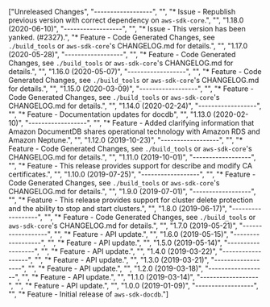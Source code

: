 ["Unreleased Changes", "------------------", "", "* Issue - Republish previous version with correct dependency on `aws-sdk-core`.", "", "1.18.0 (2020-06-10)", "------------------", "", "* Issue - This version has been yanked. (#2327).", "* Feature - Code Generated Changes, see `./build_tools` or `aws-sdk-core`'s CHANGELOG.md for details.", "", "1.17.0 (2020-05-28)", "------------------", "", "* Feature - Code Generated Changes, see `./build_tools` or `aws-sdk-core`'s CHANGELOG.md for details.", "", "1.16.0 (2020-05-07)", "------------------", "", "* Feature - Code Generated Changes, see `./build_tools` or `aws-sdk-core`'s CHANGELOG.md for details.", "", "1.15.0 (2020-03-09)", "------------------", "", "* Feature - Code Generated Changes, see `./build_tools` or `aws-sdk-core`'s CHANGELOG.md for details.", "", "1.14.0 (2020-02-24)", "------------------", "", "* Feature - Documentation updates for docdb", "", "1.13.0 (2020-02-10)", "------------------", "", "* Feature - Added clarifying information that Amazon DocumentDB shares operational technology with Amazon RDS and Amazon Neptune.", "", "1.12.0 (2019-10-23)", "------------------", "", "* Feature - Code Generated Changes, see `./build_tools` or `aws-sdk-core`'s CHANGELOG.md for details.", "", "1.11.0 (2019-10-01)", "------------------", "", "* Feature - This release provides support for describe and modify CA certificates.", "", "1.10.0 (2019-07-25)", "------------------", "", "* Feature - Code Generated Changes, see `./build_tools` or `aws-sdk-core`'s CHANGELOG.md for details.", "", "1.9.0 (2019-07-01)", "------------------", "", "* Feature - This release provides support for cluster delete protection and the ability to stop and start clusters.", "", "1.8.0 (2019-06-17)", "------------------", "", "* Feature - Code Generated Changes, see `./build_tools` or `aws-sdk-core`'s CHANGELOG.md for details.", "", "1.7.0 (2019-05-21)", "------------------", "", "* Feature - API update.", "", "1.6.0 (2019-05-15)", "------------------", "", "* Feature - API update.", "", "1.5.0 (2019-05-14)", "------------------", "", "* Feature - API update.", "", "1.4.0 (2019-03-22)", "------------------", "", "* Feature - API update.", "", "1.3.0 (2019-03-21)", "------------------", "", "* Feature - API update.", "", "1.2.0 (2019-03-18)", "------------------", "", "* Feature - API update.", "", "1.1.0 (2019-03-14)", "------------------", "", "* Feature - API update.", "", "1.0.0 (2019-01-09)", "------------------", "", "* Feature - Initial release of `aws-sdk-docdb`."]